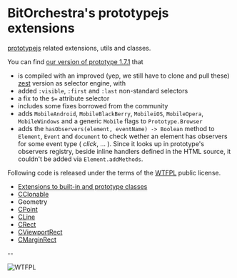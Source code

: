 # BitOrchestra's prototypejs extensions

[prototypejs](http://prototypejs.org) related extensions, utils and classes.

You can find [our version of prototype 1.7.1](lib/prototype.js) that 
* is compiled with an improved (yep, we still have to clone and pull these) [zest](https://github.com/chjj/zest) version as selector engine, with
 * added <code>:visible</code>, <code>:first</code> and <code>:last</code> non-standard selectors
 * a fix to the <code>$=</code> attribute selector
* includes some fixes borrowed from the community
* adds <code>MobileAndroid</code>, <code>MobileBlackBerry</code>, <code>MobileiOS</code>, <code>MobileOpera</code>, <code>MobileWindows</code> and a generic <code>Mobile</code> flags to <code>Prototype.Browser</code>
* adds the <code>hasObservers(element, eventName) -> Boolean</code> method to <code>Element</code>, <code>Event</code> and <code>document</code> to check wether an element has observers for some event type ( *click*, ... ). 
Since it looks up in prototype's observers registry, beside inline handlers defined in the HTML source, it couldn't be added via <code>Element.addMethods</code>.

Following code is released under the terms of the [WTFPL](http://www.wtfpl.net/) public license.

* [Extensions to built-in and prototype classes](BO.prototype.extensions.md)
* [CClonable](clonable/CClonable.md)
* Geometry
 * [CPoint](geometry/CPoint.md)
 * [CLine](geometry/CLine.md)
 * [CRect](geometry/CRect.md)
 * [CViewportRect](geometry/CViewportRect.md)
 * [CMarginRect](geometry/CMarginRect.md)
 
 
--

![WTFPL](http://www.wtfpl.net/wp-content/uploads/2012/12/wtfpl-badge-1.png)
